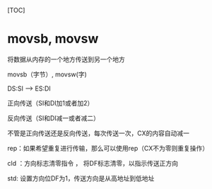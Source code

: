 [TOC]

# movsb, movsw



将数据从内存的一个地方传送到另一个地方

movsb（字节）, movsw(字)

DS:SI  --> ES:DI 

正向传送（SI和DI加1或者加2）

反向传送（SI和DI减一或者减二）

不管是正向传送还是反向传送，每次传送一次，CX的内容自动减一

rep：如果希望重复进行传输，那么可以使用rep（CX不为零则重复操作）



cld ：方向标志清零指令 ， 将DF标志清零，以指示传送正方向

std: 设置方向位DF为1，传送方向是从高地址到低地址


